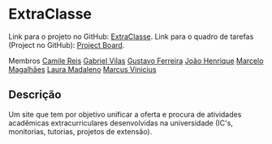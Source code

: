 # ExtraClasse
Link para o projeto no GitHub: [ExtraClasse](https://github.com/gusthcf/ExtraClasse).
Link para o quadro de tarefas (Project no GitHub): [Project Board](https://github.com/users/gusthcf/projects/1).

Membros
[Camile Reis](https://github.com/camile16)
[Gabriel Vilas](https://github.com/vilas000)
[Gustavo Ferreira](https://github.com/gusthcf)
[João Henrique](https://github.com/JoaoHPS06)
[Marcelo Magalhães](https://github.com/marcelovmag)
[Laura Madaleno](https://github.com/laurmada)
[Marcus Vinicius](https://github.com/MarcusViniAraujo)

## Descrição
Um site que tem por objetivo unificar a oferta e procura de atividades acadêmicas extracurriculares desenvolvidas na universidade (IC's, monitorias, tutorias, projetos de extensão).
